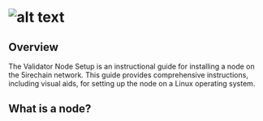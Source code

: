 # ![alt text](https://raw.githubusercontent.com/ksalab/nodes/main/logo/0L-text.png "0L network")

## Overview

The Validator Node Setup is an instructional guide for installing a node on the 5irechain network. This guide provides comprehensive instructions, including visual aids, for setting up the node on a Linux operating system.

## What is a node?
